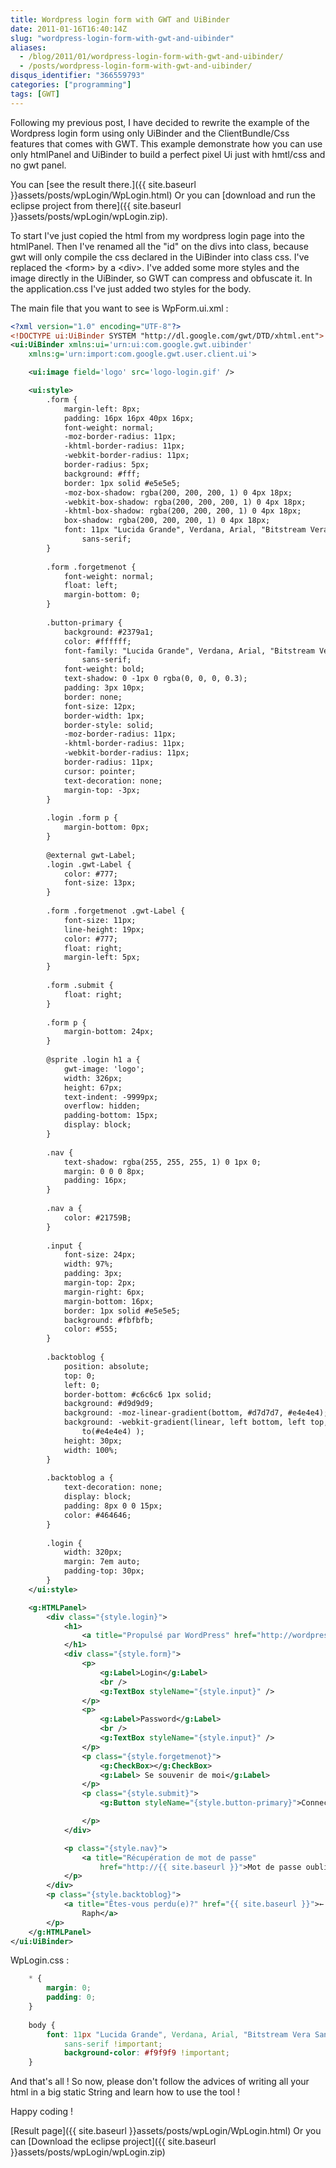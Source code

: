 ```yaml
---
title: Wordpress login form with GWT and UiBinder
date: 2011-01-16T16:40:14Z
slug: "wordpress-login-form-with-gwt-and-uibinder"
aliases:
  - /blog/2011/01/wordpress-login-form-with-gwt-and-uibinder/
  - /posts/wordpress-login-form-with-gwt-and-uibinder/
disqus_identifier: "366559793"
categories: ["programming"]
tags: [GWT]
---
```


Following my previous post, I have decided to rewrite the example of the Wordpress login form using only UiBinder and the ClientBundle/Css features that comes with GWT. This example demonstrate how you can use only htmlPanel and UiBinder to build a perfect pixel Ui just with hmtl/css and no gwt panel.

You can [see the result there.]({{ site.baseurl }}assets/posts/wpLogin/WpLogin.html) Or you can [download and run the eclipse project from there]({{ site.baseurl }}assets/posts/wpLogin/wpLogin.zip).

To start I've just copied the html from my wordpress login page into the htmlPanel. Then I've renamed all the "id" on the divs into class, because gwt will only compile the css declared in the UiBinder into class css. I've replaced the &lt;form&gt; by a &lt;div&gt;. I've added some more styles and the image directly in the UiBinder, so GWT can compress and obfuscate it. In the application.css I've just added two styles for the body.

The main file that you want to see is WpForm.ui.xml :
~~~xml
<?xml version="1.0" encoding="UTF-8"?>
<!DOCTYPE ui:UiBinder SYSTEM "http://dl.google.com/gwt/DTD/xhtml.ent">
<ui:UiBinder xmlns:ui='urn:ui:com.google.gwt.uibinder'
	xmlns:g='urn:import:com.google.gwt.user.client.ui'>

	<ui:image field='logo' src='logo-login.gif' />

	<ui:style>
		.form {
			margin-left: 8px;
			padding: 16px 16px 40px 16px;
			font-weight: normal;
			-moz-border-radius: 11px;
			-khtml-border-radius: 11px;
			-webkit-border-radius: 11px;
			border-radius: 5px;
			background: #fff;
			border: 1px solid #e5e5e5;
			-moz-box-shadow: rgba(200, 200, 200, 1) 0 4px 18px;
			-webkit-box-shadow: rgba(200, 200, 200, 1) 0 4px 18px;
			-khtml-box-shadow: rgba(200, 200, 200, 1) 0 4px 18px;
			box-shadow: rgba(200, 200, 200, 1) 0 4px 18px;
			font: 11px "Lucida Grande", Verdana, Arial, "Bitstream Vera Sans",
				sans-serif;
		}
		
		.form .forgetmenot {
			font-weight: normal;
			float: left;
			margin-bottom: 0;
		}
		
		.button-primary {
			background: #2379a1;
			color: #ffffff;
			font-family: "Lucida Grande", Verdana, Arial, "Bitstream Vera Sans",
				sans-serif;
			font-weight: bold;
			text-shadow: 0 -1px 0 rgba(0, 0, 0, 0.3);
			padding: 3px 10px;
			border: none;
			font-size: 12px;
			border-width: 1px;
			border-style: solid;
			-moz-border-radius: 11px;
			-khtml-border-radius: 11px;
			-webkit-border-radius: 11px;
			border-radius: 11px;
			cursor: pointer;
			text-decoration: none;
			margin-top: -3px;
		}
		
		.login .form p {
			margin-bottom: 0px;
		}
		
		@external gwt-Label;
		.login .gwt-Label {
			color: #777;
			font-size: 13px;
		}
		
		.form .forgetmenot .gwt-Label {
			font-size: 11px;
			line-height: 19px;
			color: #777;
			float: right;
			margin-left: 5px;
		}
		
		.form .submit {
			float: right;
		}
		
		.form p {
			margin-bottom: 24px;
		}
		
		@sprite .login h1 a {
			gwt-image: 'logo';
			width: 326px;
			height: 67px;
			text-indent: -9999px;
			overflow: hidden;
			padding-bottom: 15px;
			display: block;
		}
		
		.nav {
			text-shadow: rgba(255, 255, 255, 1) 0 1px 0;
			margin: 0 0 0 8px;
			padding: 16px;
		}
		
		.nav a {
			color: #21759B;
		}
		
		.input {
			font-size: 24px;
			width: 97%;
			padding: 3px;
			margin-top: 2px;
			margin-right: 6px;
			margin-bottom: 16px;
			border: 1px solid #e5e5e5;
			background: #fbfbfb;
			color: #555;
		}
		
		.backtoblog {
			position: absolute;
			top: 0;
			left: 0;
			border-bottom: #c6c6c6 1px solid;
			background: #d9d9d9;
			background: -moz-linear-gradient(bottom, #d7d7d7, #e4e4e4);
			background: -webkit-gradient(linear, left bottom, left top, from(#d7d7d7),
				to(#e4e4e4) );
			height: 30px;
			width: 100%;
		}
		
		.backtoblog a {
			text-decoration: none;
			display: block;
			padding: 8px 0 0 15px;
			color: #464646;
		}
		
		.login {
			width: 320px;
			margin: 7em auto;
			padding-top: 30px;
		}
	</ui:style>

	<g:HTMLPanel>
		<div class="{style.login}">
			<h1>
				<a title="Propulsé par WordPress" href="http://wordpress.org/">Le blog de Raph</a>
			</h1>
			<div class="{style.form}">
				<p>
					<g:Label>Login</g:Label>
					<br />
					<g:TextBox styleName="{style.input}" />
				</p>
				<p>
					<g:Label>Password</g:Label>
					<br />
					<g:TextBox styleName="{style.input}" />
				</p>
				<p class="{style.forgetmenot}">
					<g:CheckBox></g:CheckBox>
					<g:Label> Se souvenir de moi</g:Label>
				</p>
				<p class="{style.submit}">
					<g:Button styleName="{style.button-primary}">Connect</g:Button>

				</p>
			</div>

			<p class="{style.nav}">
				<a title="Récupération de mot de passe"
					href="http://{{ site.baseurl }}">Mot de passe oublié ?</a>
			</p>
		</div>
		<p class="{style.backtoblog}">
			<a title="Êtes-vous perdu(e)?" href="{{ site.baseurl }}">← Retour sur Le blog de
				Raph</a>
		</p>
	</g:HTMLPanel>
</ui:UiBinder>
~~~

WpLogin.css  :
~~~css
    * {
        margin: 0;
        padding: 0;
    }
    
    body {
        font: 11px "Lucida Grande", Verdana, Arial, "Bitstream Vera Sans",
            sans-serif !important;
            background-color: #f9f9f9 !important;
    }
~~~

And that's all !  So now, please don't follow the advices of writing all your html in a big static String and learn how to use the tool !

Happy coding !

[Result page]({{ site.baseurl }}assets/posts/wpLogin/WpLogin.html) Or you can [Download the eclipse project]({{ site.baseurl }}assets/posts/wpLogin/wpLogin.zip)